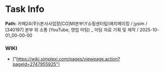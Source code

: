 # Task Info

**Path:** 카페24(주)\본사사업장\[CG]MI본부\Y쇼핑센터팀\매치메이킹 / jysim / [340197] 본부 외 소통 (YouTube, 영업 미팅) _ 미팅 자료 기획 및 제작 / 2025-10-01_00-00-00

### WIKI
- ["https://wiki.simplexi.com/pages/viewpage.action?pageId=2747955925"]

